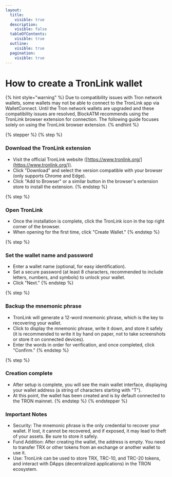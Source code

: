 ```yaml
---
layout:
  title:
    visible: true
  description:
    visible: false
  tableOfContents:
    visible: true
  outline:
    visible: true
  pagination:
    visible: true
---
```


# How to create a TronLink wallet

{% hint style="warning" %}
Due to compatibility issues with Tron network wallets, some wallets may not be able to connect to the TronLink app via WalletConnect. Until the Tron network wallets are upgraded and these compatibility issues are resolved, BlockATM recommends using the TronLink browser extension for connection. The following guide focuses solely on using the TronLink browser extension.
{% endhint %}

{% stepper %}
{% step %}
### Download the TronLink extension

* Visit the official TronLink website ([https://www.tronlink.org/](https://www.tronlink.org/)).
* Click "Download" and select the version compatible with your browser (only supports Chrome and Edge).
* Click "Add to Browser" or a similar button in the browser's extension store to install the extension.
{% endstep %}

{% step %}
### Open TronLink

* Once the installation is complete, click the TronLink icon in the top right corner of the browser.
* When opening for the first time, click "Create Wallet."
{% endstep %}

{% step %}
### Set the wallet name and password

* Enter a wallet name (optional, for easy identification).
* Set a secure password (at least 8 characters, recommended to include letters, numbers, and symbols) to unlock your wallet.
* Click "Next."
{% endstep %}

{% step %}
### Backup the mnemonic phrase

* TronLink will generate a 12-word mnemonic phrase, which is the key to recovering your wallet.
* Click to display the mnemonic phrase, write it down, and store it safely (it is recommended to write it by hand on paper, not to take screenshots or store it on connected devices).
* Enter the words in order for verification, and once completed, click "Confirm."
{% endstep %}

{% step %}
### Creation complete

* After setup is complete, you will see the main wallet interface, displaying your wallet address (a string of characters starting with "T").
* At this point, the wallet has been created and is by default connected to the TRON mainnet.
{% endstep %}
{% endstepper %}

### Important Notes

* Security: The mnemonic phrase is the only credential to recover your wallet. If lost, it cannot be recovered, and if exposed, it may lead to theft of your assets. Be sure to store it safely.
* Fund Addition: After creating the wallet, the address is empty. You need to transfer TRX or other tokens from an exchange or another wallet to use it.
* Use: TronLink can be used to store TRX, TRC-10, and TRC-20 tokens, and interact with DApps (decentralized applications) in the TRON ecosystem.
